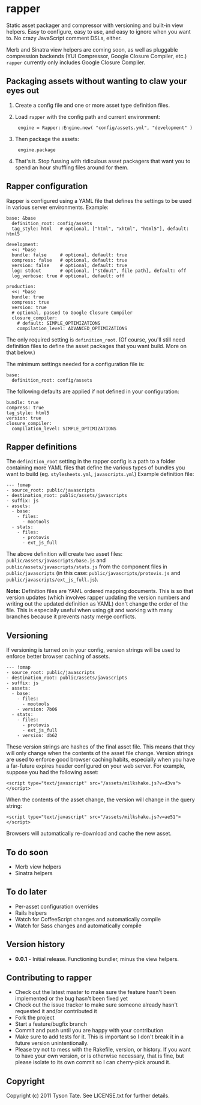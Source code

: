 # rapper

Static asset packager and compressor with versioning and built-in view helpers. Easy to configure, easy to use, and easy to ignore when you want to. No crazy JavaScript comment DSLs, either.

Merb and Sinatra view helpers are coming soon, as well as pluggable compression backends (YUI Compressor, Google Closure Compiler, etc.) `rapper` currently only includes Google Closure Compiler.

## Packaging assets without wanting to claw your eyes out

1. Create a config file and one or more asset type definition files.
2. Load `rapper` with the config path and current environment:

        engine = Rapper::Engine.new( "config/assets.yml", "development" )

3. Then package the assets:

        engine.package

4. That's it. Stop fussing with ridiculous asset packagers that want you to spend an hour shuffling files around for them.

## Rapper configuration

Rapper is configured using a YAML file that defines the settings to be used in various server environments. Example:

    base: &base
      definition_root: config/assets
      tag_style: html   # optional, ["html", "xhtml", "html5"], default: html5
    
    development:
      <<: *base
      bundle: false     # optional, default: true
      compress: false   # optional, default: true
      version: false    # optional, default: true
      log: stdout       # optional, ["stdout", file path], default: off
      log_verbose: true # optional, default: off
    
    production:
      <<: *base
      bundle: true
      compress: true
      version: true
      # optional, passed to Google Closure Compiler
      closure_compiler:
        # default: SIMPLE_OPTIMIZATIONS
        compilation_level: ADVANCED_OPTIMIZATIONS

The only required setting is `definition_root`. (Of course, you'll still need definition files to define the asset packages that you want build. More on that below.)

The minimum settings needed for a configuration file is:

    base:
      definition_root: config/assets

The following defaults are applied if not defined in your configuration:

    bundle: true
    compress: true
    tag_style: html5
    version: true
    closure_compiler:
      compilation_level: SIMPLE_OPTIMIZATIONS

## Rapper definitions

The `definition_root` setting in the rapper config is a path to a folder containing more YAML files that define the various types of bundles you want to build (eg. `stylesheets.yml`, `javascripts.yml`) Example definition file:

    --- !omap 
    - source_root: public/javascripts
    - destination_root: public/assets/javascripts
    - suffix: js
    - assets: 
      - base: 
        - files: 
          - mootools
      - stats: 
        - files: 
          - protovis
          - ext_js_full

The above definition will create two asset files: `public/assets/javascripts/base.js` and `public/assets/javascripts/stats.js` from the component files in `public/javascripts` (in this case: `public/javascripts/protovis.js` and `public/javascripts/ext_js_full.js`).

**Note:** Definition files are YAML ordered mapping documents. This is so that version updates (which involves rapper updating the version numbers and writing out the updated definition as YAML) don't change the order of the file. This is especially useful when using git and working with many branches because it prevents nasty merge conflicts.

## Versioning

If versioning is turned on in your config, version strings will be used to enforce better browser caching of assets.

    --- !omap 
    - source_root: public/javascripts
    - destination_root: public/assets/javascripts
    - suffix: js
    - assets: 
      - base: 
        - files: 
          - mootools
        - version: 7b06
      - stats: 
        - files: 
          - protovis
          - ext_js_full
        - version: db62

These version strings are hashes of the final asset file. This means that they will only change when the contents of the asset file change. Version strings are used to enforce good browser caching habits, especially when you have a far-future expires header configured on your web server. For example, suppose you had the following asset:

    <script type="text/javascript" src="/assets/milkshake.js?v=d3va"></script>

When the contents of the asset change, the version will change in the query string:

    <script type="text/javascript" src="/assets/milkshake.js?v=ae51"></script>

Browsers will automatically re-download and cache the new asset.

## To do soon

* Merb view helpers
* Sinatra helpers

## To do later

* Per-asset configuration overrides
* Rails helpers
* Watch for CoffeeScript changes and automatically compile
* Watch for Sass changes and automatically compile

## Version history

* **0.0.1** - Initial release. Functioning bundler, minus the view helpers.

## Contributing to rapper
 
* Check out the latest master to make sure the feature hasn't been implemented or the bug hasn't been fixed yet
* Check out the issue tracker to make sure someone already hasn't requested it and/or contributed it
* Fork the project
* Start a feature/bugfix branch
* Commit and push until you are happy with your contribution
* Make sure to add tests for it. This is important so I don't break it in a future version unintentionally.
* Please try not to mess with the Rakefile, version, or history. If you want to have your own version, or is otherwise necessary, that is fine, but please isolate to its own commit so I can cherry-pick around it.

## Copyright

Copyright (c) 2011 Tyson Tate. See LICENSE.txt for further details.
